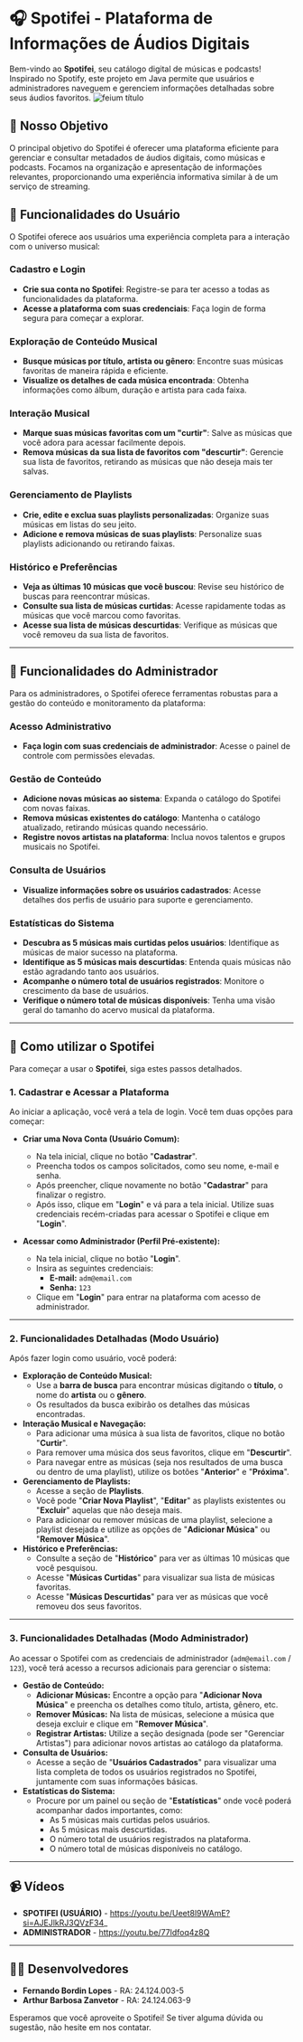 # 🎧 Spotifei - Plataforma de Informações de Áudios Digitais

Bem-vindo ao **Spotifei**, seu catálogo digital de músicas e podcasts! Inspirado no Spotify, este projeto em Java permite que usuários e administradores naveguem e gerenciem informações detalhadas sobre seus áudios favoritos.
![feium título](https://github.com/user-attachments/assets/f7d54106-2e6b-459e-a448-873c2f821e6d)
## 🎯 Nosso Objetivo

O principal objetivo do Spotifei é oferecer uma plataforma eficiente para gerenciar e consultar metadados de áudios digitais, como músicas e podcasts. Focamos na organização e apresentação de informações relevantes, proporcionando uma experiência informativa similar à de um serviço de streaming.

## 👤 Funcionalidades do Usuário

O Spotifei oferece aos usuários uma experiência completa para a interação com o universo musical:

### Cadastro e Login
* **Crie sua conta no Spotifei**: Registre-se para ter acesso a todas as funcionalidades da plataforma.
* **Acesse a plataforma com suas credenciais**: Faça login de forma segura para começar a explorar.

### Exploração de Conteúdo Musical
* **Busque músicas por título, artista ou gênero**: Encontre suas músicas favoritas de maneira rápida e eficiente.
* **Visualize os detalhes de cada música encontrada**: Obtenha informações como álbum, duração e artista para cada faixa.

### Interação Musical
* **Marque suas músicas favoritas com um "curtir"**: Salve as músicas que você adora para acessar facilmente depois.
* **Remova músicas da sua lista de favoritos com "descurtir"**: Gerencie sua lista de favoritos, retirando as músicas que não deseja mais ter salvas.

### Gerenciamento de Playlists
* **Crie, edite e exclua suas playlists personalizadas**: Organize suas músicas em listas do seu jeito.
* **Adicione e remova músicas de suas playlists**: Personalize suas playlists adicionando ou retirando faixas.

### Histórico e Preferências
* **Veja as últimas 10 músicas que você buscou**: Revise seu histórico de buscas para reencontrar músicas.
* **Consulte sua lista de músicas curtidas**: Acesse rapidamente todas as músicas que você marcou como favoritas.
* **Acesse sua lista de músicas descurtidas**: Verifique as músicas que você removeu da sua lista de favoritos.

---

## 👑 Funcionalidades do Administrador

Para os administradores, o Spotifei oferece ferramentas robustas para a gestão do conteúdo e monitoramento da plataforma:

### Acesso Administrativo
* **Faça login com suas credenciais de administrador**: Acesse o painel de controle com permissões elevadas.

### Gestão de Conteúdo
* **Adicione novas músicas ao sistema**: Expanda o catálogo do Spotifei com novas faixas.
* **Remova músicas existentes do catálogo**: Mantenha o catálogo atualizado, retirando músicas quando necessário.
* **Registre novos artistas na plataforma**: Inclua novos talentos e grupos musicais no Spotifei.

### Consulta de Usuários
* **Visualize informações sobre os usuários cadastrados**: Acesse detalhes dos perfis de usuário para suporte e gerenciamento.

### Estatísticas do Sistema
* **Descubra as 5 músicas mais curtidas pelos usuários**: Identifique as músicas de maior sucesso na plataforma.
* **Identifique as 5 músicas mais descurtidas**: Entenda quais músicas não estão agradando tanto aos usuários.
* **Acompanhe o número total de usuários registrados**: Monitore o crescimento da base de usuários.
* **Verifique o número total de músicas disponíveis**: Tenha uma visão geral do tamanho do acervo musical da plataforma.
---

## 🚀 Como utilizar o Spotifei

Para começar a usar o **Spotifei**, siga estes passos detalhados.

### 1. Cadastrar e Acessar a Plataforma

Ao iniciar a aplicação, você verá a tela de login. Você tem duas opções para começar:

* **Criar uma Nova Conta (Usuário Comum):**
    *  Na tela inicial, clique no botão "**Cadastrar**".
    *  Preencha todos os campos solicitados, como seu nome, e-mail e senha.
    *  Após preencher, clique novamente no botão "**Cadastrar**" para finalizar o registro.
    *  Após isso, clique em "**Login**" e vá para a tela inicial. Utilize suas credenciais recém-criadas para acessar o Spotifei e clique em "**Login**".

* **Acessar como Administrador (Perfil Pré-existente):**
    *  Na tela inicial, clique no botão "**Login**".
    *  Insira as seguintes credenciais:
        * **E-mail:** `adm@email.com`
        * **Senha:** `123`
    *  Clique em "**Login**" para entrar na plataforma com acesso de administrador.

---

### 2. Funcionalidades Detalhadas (Modo Usuário)

Após fazer login como usuário, você poderá:

* **Exploração de Conteúdo Musical:**
    * Use a **barra de busca** para encontrar músicas digitando o **título**, o nome do **artista** ou o **gênero**.
    * Os resultados da busca exibirão os detalhes das músicas encontradas.
* **Interação Musical e Navegação:**
    * Para adicionar uma música à sua lista de favoritos, clique no botão "**Curtir**".
    * Para remover uma música dos seus favoritos, clique em "**Descurtir**".
    * Para navegar entre as músicas (seja nos resultados de uma busca ou dentro de uma playlist), utilize os botões "**Anterior**" e "**Próxima**".
* **Gerenciamento de Playlists:**
    * Acesse a seção de **Playlists**.
    * Você pode "**Criar Nova Playlist**", "**Editar**" as playlists existentes ou "**Excluir**" aquelas que não deseja mais.
    * Para adicionar ou remover músicas de uma playlist, selecione a playlist desejada e utilize as opções de "**Adicionar Música**" ou "**Remover Música**".
* **Histórico e Preferências:**
    * Consulte a seção de "**Histórico**" para ver as últimas 10 músicas que você pesquisou.
    * Acesse "**Músicas Curtidas**" para visualizar sua lista de músicas favoritas.
    * Acesse "**Músicas Descurtidas**" para ver as músicas que você removeu dos seus favoritos.

---

### 3. Funcionalidades Detalhadas (Modo Administrador)

Ao acessar o Spotifei com as credenciais de administrador (`adm@email.com` / `123`), você terá acesso a recursos adicionais para gerenciar o sistema:

* **Gestão de Conteúdo:**
    * **Adicionar Músicas:** Encontre a opção para "**Adicionar Nova Música**" e preencha os detalhes como título, artista, gênero, etc.
    * **Remover Músicas:** Na lista de músicas, selecione a música que deseja excluir e clique em "**Remover Música**".
    * **Registrar Artistas:** Utilize a seção designada (pode ser "Gerenciar Artistas") para adicionar novos artistas ao catálogo da plataforma.
* **Consulta de Usuários:**
    * Acesse a seção de "**Usuários Cadastrados**" para visualizar uma lista completa de todos os usuários registrados no Spotifei, juntamente com suas informações básicas.
* **Estatísticas do Sistema:**
    * Procure por um painel ou seção de "**Estatísticas**" onde você poderá acompanhar dados importantes, como:
        * As 5 músicas mais curtidas pelos usuários.
        * As 5 músicas mais descurtidas.
        * O número total de usuários registrados na plataforma.
        * O número total de músicas disponíveis no catálogo.

---

## 📹 Vídeos

* **SPOTIFEI (USUÁRIO)** - https://youtu.be/Ueet8l9WAmE?si=AJEJlkRJ3QVzF34_
* **ADMINISTRADOR** - https://youtu.be/77ldfoq4z8Q

---

## 👨‍💻 Desenvolvedores

* **Fernando Bordin Lopes** - RA: 24.124.003-5
* **Arthur Barbosa Zanvetor** - RA: 24.124.063-9

Esperamos que você aproveite o Spotifei! Se tiver alguma dúvida ou sugestão, não hesite em nos contatar.
